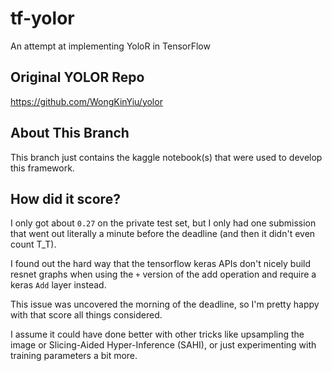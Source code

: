 # tf-yolor
An attempt at implementing YoloR in TensorFlow

## Original YOLOR Repo

https://github.com/WongKinYiu/yolor

## About This Branch

This branch just contains the kaggle notebook(s) that were used to develop this framework.

## How did it score?

I only got about `0.27` on the private test set, but I only had one submission that went out literally a minute before the deadline (and then it didn't even count T_T).

I found out the hard way that the tensorflow keras APIs don't nicely build resnet graphs when using the `+` version of the add operation and require a keras `Add` layer instead.

This issue was uncovered the morning of the deadline, so I'm pretty happy with that score all things considered.

I assume it could have done better with other tricks like upsampling the image or Slicing-Aided Hyper-Inference (SAHI), or just experimenting with training parameters a bit more.

